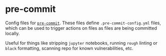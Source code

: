 # pre-commit

Config files for [`pre-commit`](https://pre-commit.com/). These files define `.pre-commit-config.yml` files, which can be used to trigger actions on files as files are being committed locally.

Useful for things like stripping `jupyter` notebooks, running `rough` linting or `black` formatting, scanning repo for known vulnerabilities, etc.
